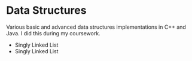 Data Structures
===============

Various basic and advanced data structures implementations in C++ and Java. I did this during my coursework.
- Singly Linked List
- Singly Linked List


